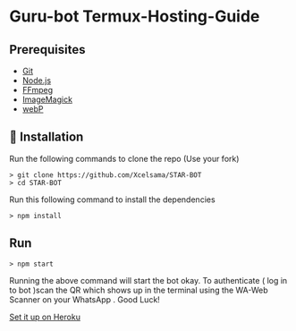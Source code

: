 # Guru-bot Termux-Hosting-Guide

##  Prerequisites

 - [Git](https://git-scm.com/)
 - [Node.js](https://nodejs.org/en/)
 - [FFmpeg](https://ffmpeg.org/download.html)
 - [ImageMagick](https://imagemagick.org/script/download.php)
 - [webP](https://developers.google.com/speed/webp/download)

 ## 🚀 Installation

 Run the following commands to clone the repo (Use your fork)
 ```SH
> git clone https://github.com/Xcelsama/STAR-BOT 
> cd STAR-BOT 
 ```

 Run this following command to install the dependencies 
 ```SH
 > npm install
 ```

 ##  Run

 ```SH
 > npm start
 ```
 Running the above command will start the bot okay. To authenticate ( log in to bot )scan the QR which shows up in the terminal using the WA-Web Scanner on your WhatsApp . Good Luck!


 [Set it up on Heroku](https://github.com/Xcelsama/STAR-BOT/blob/master/Heroku-Hosting-Guide.md)
